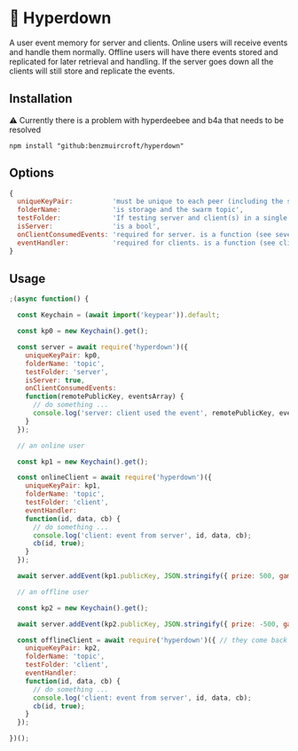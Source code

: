 # 🥊 Hyperdown
A user event memory for server and clients. Online users will receive events and handle them normally. Offline users will have there events stored and replicated for later retrieval and handling. If the server goes down all the clients will still store and replicate the events.

## Installation
⚠️ Currently there is a problem with hyperdeebee and b4a that needs to be resolved
```
npm install "github:benzmuircroft/hyperdown"
```

## Options
```js
{
  uniqueKeyPair:          'must be unique to each peer (including the server peer) and be able to reproduce socket.remotePublicKey',
  folderName:             'is storage and the swarm topic',
  testFolder:             'If testing server and client(s) in a single script this will move the storage to an inner folder of folderName',
  isServer:               'is a bool',
  onClientConsumedEvents: 'required for server. is a function (see sever example)',
  eventHandler:           'required for clients. is a function (see client example)'
}
```

## Usage
```js
;(async function() {

  const Keychain = (await import('keypear')).default;

  const kp0 = new Keychain().get();

  const server = await require('hyperdown')({
    uniqueKeyPair: kp0,
    folderName: 'topic',
    testFolder: 'server',
    isServer: true,
    onClientConsumedEvents:
    function(remotePublicKey, eventsArray) {
      // do something ...
      console.log('server: client used the event', remotePublicKey, eventsArray);
    }
  });

  // an online user

  const kp1 = new Keychain().get();

  const onlineClient = await require('hyperdown')({
    uniqueKeyPair: kp1,
    folderName: 'topic',
    testFolder: 'client',
    eventHandler:
    function(id, data, cb) {
      // do something ...
      console.log('client: event from server', id, data, cb);
      cb(id, true);
    }
  });

  await server.addEvent(kp1.publicKey, JSON.stringify({ prize: 500, game: 'robots' })); // give a online client an event

  // an offline user

  const kp2 = new Keychain().get();

  await server.addEvent(kp2.publicKey, JSON.stringify({ prize: -500, game: 'robots' })); // give a offline client an event

  const offlineClient = await require('hyperdown')({ // they come back later ...
    uniqueKeyPair: kp2,
    folderName: 'topic',
    testFolder: 'client',
    eventHandler:
    function(id, data, cb) {
      // do something ...
      console.log('client: event from server', id, data, cb);
      cb(id, true);
    }
  });

})();
```
